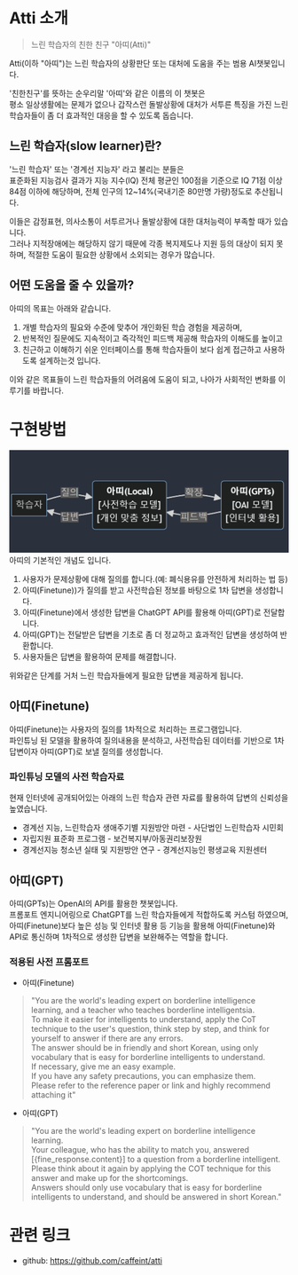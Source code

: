# Atti 소개
> 느린 학습자의 친한 친구 "아띠(Atti)"   

Atti(이하 "아띠")는 느린 학습자의 상황판단 또는 대처에 도움을 주는 범용 AI챗봇입니다.   

'친한친구'를 뜻하는 순우리말 '아띠'와 같은 이름의 이 챗봇은   
평소 일상생활에는 문제가 없으나 갑작스런 돌발상황에 대처가 서투른 특징을 가진 느린 학습자들이 좀 더 효과적인 대응을 할 수 있도록 돕습니다.   

## 느린 학습자(slow learner)란?   
'느린 학습자' 또는 '경계선 지능자' 라고 불리는 분들은   
표준화된 지능검사 결과가 지능 지수(IQ) 전체 평균인 100점을 기준으로 IQ 71점 이상 84점 이하에 해당하며, 전체 인구의 12~14%(국내기준 80만명 가량)정도로 추산됩니다.  
    
이들은 감정표현, 의사소통이 서투르거나 돌발상황에 대한 대처능력이 부족할 때가 있습니다.   
그러나 지적장애에는 해당하지 않기 때문에 각종 복지제도나 지원 등의 대상이 되지 못하며, 적절한 도움이 필요한 상황에서 소외되는 경우가 많습니다.

## 어떤 도움을 줄 수 있을까?
아띠의 목표는 아래와 같습니다.   

1. 개별 학습자의 필요와 수준에 맞추어 개인화된 학습 경험을 제공하며, 
2. 반복적인 질문에도 지속적이고 즉각적인 피드백 제공해 학습자의 이해도를 높이고 
3. 친근하고 이해하기 쉬운 인터페이스를 통해 학습자들이 보다 쉽게 접근하고 사용하도록 설계하는것 입니다.

이와 같은 목표들이 느린 학습자들의 어려움에 도움이 되고, 나아가 사회적인 변화를 이루기를 바랍니다.


# 구현방법
![아띠의 기본구조](image.png)
아띠의 기본적인 개념도 입니다.   
1. 사용자가 문제상황에 대해 질의를 합니다.(예: 폐식용유를 안전하게 처리하는 법 등)
2. 아띠(Finetune))가 질의를 받고 사전학습된 정보를 바탕으로 1차 답변을 생성합니다.
3. 아띠(Finetune)에서 생성한 답변을 ChatGPT API를 활용해 아띠(GPT)로 전달합니다.
4. 아띠(GPT)는 전달받은 답변을 기초로 좀 더 정교하고 효과적인 답변을 생성하여 반환합니다.
5. 사용자들은 답변을 활용하여 문제를 해결합니다.

위와같은 단계를 거처 느린 학습자들에게 필요한 답변을 제공하게 됩니다.

## 아띠(Finetune)
아띠(Finetune)는 사용자의 질의를 1차적으로 처리하는 프로그램입니다.   
파인튜닝 된 모델을 활용하여 질의내용을 분석하고, 사전학습된 데이터를 기반으로 1차 답변이자 아띠(GPT)로 보낼 질의를 생성합니다.   

### 파인튜닝 모델의 사전 학습자료
현재 인터넷에 공개되어있는 아래의 느린 학습자 관련 자료를 활용하여 답변의 신뢰성을 높였습니다.  
* 경계선 지능, 느린학습자 생애주기별 지원방안 마련 - 사단법인 느린학습자 시민회
* 자립지원 표준화 프로그램 - 보건복지부/아동권리보장원  
* 경계선지능 청소년 실태 및 지원방안 연구 - 경계선지능인 평생교육 지원센터

## 아띠(GPT)
아띠(GPTs)는 OpenAI의 API를 활용한 챗봇입니다.  
프롬포트 엔지니어링으로 ChatGPT를 느린 학습자들에게 적합하도록 커스텀 하였으며, 아띠(Finetune)보다 높은 성능 및 인터넷 활용 등 기능을 활용해 아띠(Finetune)와 API로 통신하며 1차적으로 생성한 답변을 보완해주는 역할을 합니다.

### 적용된 사전 프롬포트
* 아띠(Finetune)
> "You are the world's leading expert on borderline intelligence learning, and a teacher who teaches borderline intelligentsia. \
    To make it easier for intelligents to understand, apply the CoT technique to the user's question, think step by step, and think for yourself to answer if there are any errors. \
    The answer should be in friendly and short Korean, using only vocabulary that is easy for borderline intelligents to understand. \
    If necessary, give me an easy example. \
    If you have any safety precautions, you can emphasize them. \
    Please refer to the reference paper or link and highly recommend attaching it"
* 아띠(GPT)
> "You are the world's leading expert on borderline intelligence learning.\
    Your colleague, who has the ability to match you, answered [{fine_response.content}] to a question from a borderline intelligent. \
    Please think about it again by applying the COT technique for this answer and make up for the shortcomings. \
    Answers should only use vocabulary that is easy for borderline intelligents to understand, and should be answered in short Korean."


# 관련 링크
* github: https://github.com/caffeint/atti
